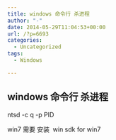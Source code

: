 ```yaml
---
title: windows 命令行 杀进程
author: "-"
date: 2014-05-29T11:04:53+00:00
url: /?p=6693
categories:
  - Uncategorized
tags:
  - Windows

---
```

## windows 命令行 杀进程
ntsd -c q -p PID

win7 需要 安装  win sdk for win7